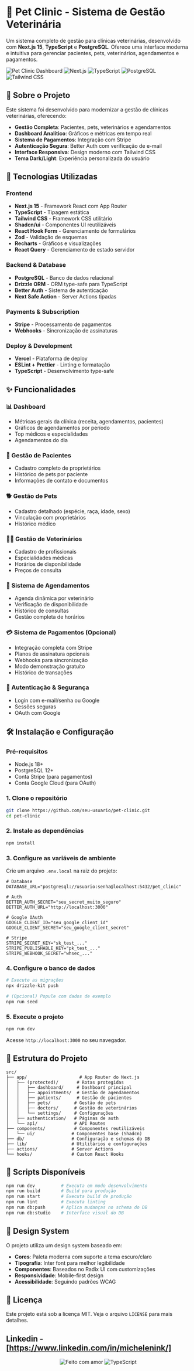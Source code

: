 # 🐾 Pet Clinic - Sistema de Gestão Veterinária

Um sistema completo de gestão para clínicas veterinárias, desenvolvido com **Next.js 15**, **TypeScript** e **PostgreSQL**. Oferece uma interface moderna e intuitiva para gerenciar pacientes, pets, veterinários, agendamentos e pagamentos.

![Pet Clinic Dashboard](https://img.shields.io/badge/Status-Em%20Desenvolvimento-yellow)
![Next.js](https://img.shields.io/badge/Next.js-15.3.3-black)
![TypeScript](https://img.shields.io/badge/TypeScript-5.0-blue)
![PostgreSQL](https://img.shields.io/badge/PostgreSQL-Database-336791)
![Tailwind CSS](https://img.shields.io/badge/Tailwind%20CSS-UI-38B2AC)

## 🎯 Sobre o Projeto

Este sistema foi desenvolvido para modernizar a gestão de clínicas veterinárias, oferecendo:

- **Gestão Completa**: Pacientes, pets, veterinários e agendamentos
- **Dashboard Analítico**: Gráficos e métricas em tempo real
- **Sistema de Pagamentos**: Integração com Stripe
- **Autenticação Segura**: Better Auth com verificação de e-mail
- **Interface Responsiva**: Design moderno com Tailwind CSS
- **Tema Dark/Light**: Experiência personalizada do usuário

## 🚀 Tecnologias Utilizadas

### Frontend

- **Next.js 15** - Framework React com App Router
- **TypeScript** - Tipagem estática
- **Tailwind CSS** - Framework CSS utilitário
- **Shadcn/ui** - Componentes UI reutilizáveis
- **React Hook Form** - Gerenciamento de formulários
- **Zod** - Validação de esquemas
- **Recharts** - Gráficos e visualizações
- **React Query** - Gerenciamento de estado servidor

### Backend & Database

- **PostgreSQL** - Banco de dados relacional
- **Drizzle ORM** - ORM type-safe para TypeScript
- **Better Auth** - Sistema de autenticação
- **Next Safe Action** - Server Actions tipadas

### Payments & Subscription

- **Stripe** - Processamento de pagamentos
- **Webhooks** - Sincronização de assinaturas

### Deploy & Development

- **Vercel** - Plataforma de deploy
- **ESLint + Prettier** - Linting e formatação
- **TypeScript** - Desenvolvimento type-safe

## ✨ Funcionalidades

### 📊 Dashboard

- Métricas gerais da clínica (receita, agendamentos, pacientes)
- Gráficos de agendamentos por período
- Top médicos e especialidades
- Agendamentos do dia

### 👥 Gestão de Pacientes

- Cadastro completo de proprietários
- Histórico de pets por paciente
- Informações de contato e documentos

### 🐕 Gestão de Pets

- Cadastro detalhado (espécie, raça, idade, sexo)
- Vinculação com proprietários
- Histórico médico

### 👨‍⚕️ Gestão de Veterinários

- Cadastro de profissionais
- Especialidades médicas
- Horários de disponibilidade
- Preços de consulta

### 📅 Sistema de Agendamentos

- Agenda dinâmica por veterinário
- Verificação de disponibilidade
- Histórico de consultas
- Gestão completa de horários

### 💳 Sistema de Pagamentos (Opcional)

- Integração completa com Stripe
- Planos de assinatura opcionais
- Webhooks para sincronização
- Modo demonstração gratuito
- Histórico de transações

### 🔐 Autenticação & Segurança

- Login com e-mail/senha ou Google
- Sessões seguras
- OAuth com Google

## 🛠️ Instalação e Configuração

### Pré-requisitos

- Node.js 18+
- PostgreSQL 12+
- Conta Stripe (para pagamentos)
- Conta Google Cloud (para OAuth)

### 1. Clone o repositório

```bash
git clone https://github.com/seu-usuario/pet-clinic.git
cd pet-clinic
```

### 2. Instale as dependências

```bash
npm install
```

### 3. Configure as variáveis de ambiente

Crie um arquivo `.env.local` na raiz do projeto:

```env
# Database
DATABASE_URL="postgresql://usuario:senha@localhost:5432/pet_clinic"

# Auth
BETTER_AUTH_SECRET="seu_secret_muito_seguro"
BETTER_AUTH_URL="http://localhost:3000"

# Google OAuth
GOOGLE_CLIENT_ID="seu_google_client_id"
GOOGLE_CLIENT_SECRET="seu_google_client_secret"

# Stripe
STRIPE_SECRET_KEY="sk_test_..."
STRIPE_PUBLISHABLE_KEY="pk_test_..."
STRIPE_WEBHOOK_SECRET="whsec_..."
```

### 4. Configure o banco de dados

```bash
# Execute as migrações
npx drizzle-kit push

# (Opcional) Popule com dados de exemplo
npm run seed
```

### 5. Execute o projeto

```bash
npm run dev
```

Acesse `http://localhost:3000` no seu navegador.

## 📁 Estrutura do Projeto

```
src/
├── app/                    # App Router do Next.js
│   ├── (protected)/       # Rotas protegidas
│   │   ├── dashboard/     # Dashboard principal
│   │   ├── appointments/  # Gestão de agendamentos
│   │   ├── patients/      # Gestão de pacientes
│   │   ├── pets/         # Gestão de pets
│   │   ├── doctors/      # Gestão de veterinários
│   │   └── settings/     # Configurações
│   ├── authentication/   # Páginas de auth
│   └── api/              # API Routes
├── components/           # Componentes reutilizáveis
│   └── ui/              # Componentes base (Shadcn)
├── db/                  # Configuração e schemas do DB
├── lib/                 # Utilitários e configurações
├── actions/             # Server Actions
└── hooks/               # Custom React Hooks
```

## 🚦 Scripts Disponíveis

```bash
npm run dev          # Executa em modo desenvolvimento
npm run build        # Build para produção
npm run start        # Executa build de produção
npm run lint         # Executa linting
npm run db:push      # Aplica mudanças no schema do DB
npm run db:studio    # Interface visual do DB
```

## 🎨 Design System

O projeto utiliza um design system baseado em:

- **Cores**: Paleta moderna com suporte a tema escuro/claro
- **Tipografia**: Inter font para melhor legibilidade
- **Componentes**: Baseados no Radix UI com customizações
- **Responsividade**: Mobile-first design
- **Acessibilidade**: Seguindo padrões WCAG

## 📄 Licença

Este projeto está sob a licença MIT. Veja o arquivo `LICENSE` para mais detalhes.

## **Linkedin** - [https://www.linkedin.com/in/michelenink/]

<div align="center">
  <img src="https://img.shields.io/badge/Desenvolvido%20com-❤️-red" alt="Feito com amor">
  <img src="https://img.shields.io/badge/TypeScript-Lovers-blue" alt="TypeScript">
</div>
